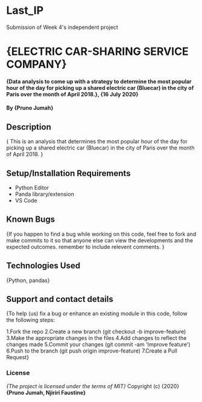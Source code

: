# Last_IP
Submission of Week 4's independent project
# {ELECTRIC CAR-SHARING SERVICE COMPANY}

#### {Data analysis to come up with a strategy to determine the most popular hour of the day for picking up a shared electric car (Bluecar) in the city of Paris over the month of April 2018.}, {16 July 2020}
#### By **{Pruno Jumah}**
## Description
{ This is an analysis that determines the most popular hour of the day for picking up a shared electric car (Bluecar) in the city of Paris over the month of April 2018.  }

## Setup/Installation Requirements
* Python Editor
* Panda library/extension
* VS Code

## Known Bugs
{If you happen to find a bug while working on this code, feel free to fork and make commits to it so that anyone else can view the developments and the expected outcomes. remember to include relevent comments. }

## Technologies Used
{Python, pandas}

## Support and contact details
{To help (us) fix a bug or enhance an existing module in this code, follow the following steps:

1.Fork the repo
2.Create a new branch (git checkout -b improve-feature)
3.Make the appropriate changes in the files
4.Add changes to reflect the changes made
5.Commit your changes (git commit -am 'Improve feature')
6.Push to the branch (git push origin improve-feature)
7.Create a Pull Request}

### License
*{The project is licensed under the terms of MIT}*
Copyright (c) {2020} **{Pruno Jumah, Njiriri Faustine}**
  
